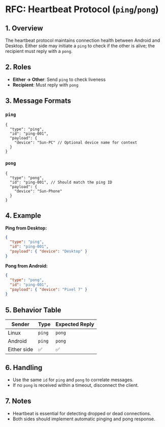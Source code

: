 
# RFC: Heartbeat Protocol (`ping`/`pong`)

## 1. Overview
The heartbeat protocol maintains connection health between Android and Desktop. Either side may initiate a `ping` to check if the other is alive; the recipient must reply with a `pong`.

## 2. Roles
- **Either → Other**: Send `ping` to check liveness
- **Recipient**: Must reply with `pong`

## 3. Message Formats

### `ping`
```jsonc
{
  "type": "ping",
  "id": "ping-001",
  "payload": {
    "device": "Sun-PC" // Optional device name for context
  }
}
```

### `pong`
```jsonc
{
  "type": "pong",
  "id": "ping-001", // Should match the ping ID
  "payload": {
    "device": "Sun-Phone"
  }
}
```

## 4. Example

**Ping from Desktop:**
```json
{
  "type": "ping",
  "id": "ping-001",
  "payload": { "device": "Desktop" }
}
```

**Pong from Android:**
```json
{
  "type": "pong",
  "id": "ping-001",
  "payload": { "device": "Pixel 7" }
}
```

## 5. Behavior Table

| Sender      | Type   | Expected Reply |
| ----------- | ------ | -------------- |
| Linux       | `ping` | `pong`         |
| Android     | `ping` | `pong`         |
| Either side | ✅      | ✅              |

## 6. Handling
- Use the same `id` for `ping` and `pong` to correlate messages.
- If no `pong` is received within a timeout, disconnect the client.

## 7. Notes
- Heartbeat is essential for detecting dropped or dead connections.
- Both sides should implement automatic pinging and pong response.
